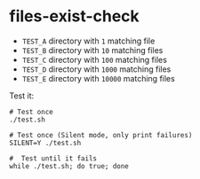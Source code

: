 # files-exist-check

- `TEST_A` directory with `1` matching file
- `TEST_B` directory with `10` matching files
- `TEST_C` directory with `100` matching files
- `TEST_D` directory with `1000` matching files
- `TEST_E` directory with `10000` matching files

Test it:

```shell
# Test once
./test.sh

# Test once (Silent mode, only print failures)
SILENT=Y ./test.sh

#  Test until it fails
while ./test.sh; do true; done
```
